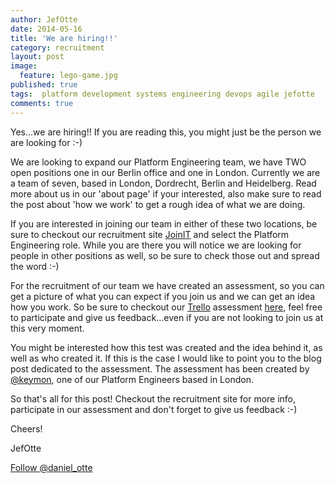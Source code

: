 ```yaml
---
author: JefOtte 
date: 2014-05-16
title: 'We are hiring!!'
category: recruitment
layout: post
image: 
  feature: lego-game.jpg
published: true
tags:  platform development systems engineering devops agile jefotte
comments: true
---
```


Yes...we are hiring!! If you are reading this, you might just be the person we are looking for :-)

We are looking to expand our Platform Engineering team, we have TWO open positions one in our Berlin office and one in London. Currently we are a team of seven, based in London, Dordrecht, Berlin and Heidelberg.
Read more about us in our 'about page' if your interested, also make sure to read the post about 'how we work' to get a rough idea of what we are doing.

If you are interested in joining our team in either of these two locations, be sure to checkout our recruitment site [JoinIT](http://joinit.springer.com) and select the Platform Engineering role.  While you are there you will notice we are looking for people in other positions as well, so be sure to check those out and spread the word :-)

For the recruitment of our team we have created an assessment, so you can get a picture of what you can expect if you join us and we can get an idea how you work. So be sure to checkout our [Trello](http://www.trello.com) assessment [here](https://trello.com/b/5qMF0d5A/springer-platform-engineer-assessment), feel free to participate and give us feedback...even if you are not looking to join us at this very moment.

You might be interested how this test was created and the idea behind it, as well as who created it. If this is the case I would like to point you to the blog post dedicated to the assessment. The assessment has been created by [@keymon](https://twitter.com/thekeymon), one of our Platform Engineers based in London.

So that's all for this post! Checkout the recruitment site for more info, participate in our assessment and don't forget to give us feedback :-)

Cheers!

JefOtte

<a href="https://twitter.com/daniel_otte" class="twitter-follow-button" data-show-count="false" data-size="large">Follow @daniel_otte</a>
<script>!function(d,s,id){var js,fjs=d.getElementsByTagName(s)[0],p=/^http:/.test(d.location)?'http':'https';if(!d.getElementById(id)){js=d.createElement(s);js.id=id;js.src=p+'://platform.twitter.com/widgets.js';fjs.parentNode.insertBefore(js,fjs);}}(document, 'script', 'twitter-wjs');</script>